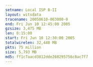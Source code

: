 ```yaml
---
setname: Local ISP B-II
layout: witsdata
tracename: 20050610-003000-0
end: Fri Jun 10 12:45:00 2005
gzsize: 3,475 MB
len: 0:15:00
start: Fri Jun 10 12:30:00 2005
totalwirelen: 32,448 MB
pkts: 75 million
size: 5,793 MB
md5: ff1c7aacd3812dde260295756c8ac7f7
---
```

